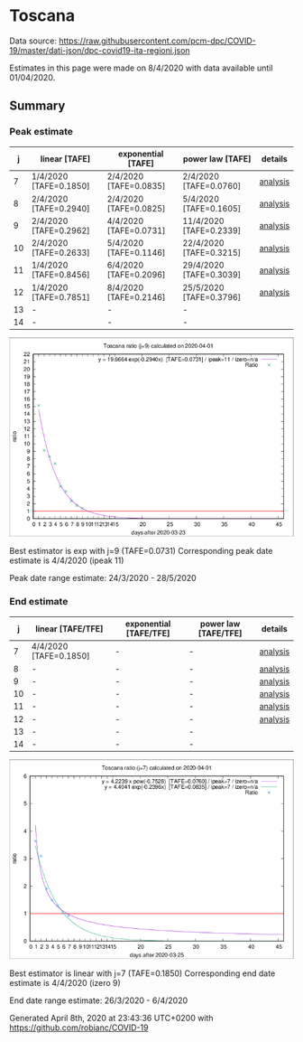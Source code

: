 # Toscana


Data source: https://raw.githubusercontent.com/pcm-dpc/COVID-19/master/dati-json/dpc-covid19-ita-regioni.json

Estimates in this page were made on 8/4/2020 with data available until 01/04/2020.


## Summary 

### Peak estimate 
|j|linear [TAFE]|exponential [TAFE]|power law [TAFE]|details|
|---|----|-----------|---------|-------|
|7|1/4/2020 [TAFE=0.1850]|2/4/2020 [TAFE=0.0835]|2/4/2020 [TAFE=0.0760]|[analysis](COVID-19_toscana_j7_2020-04-01.md)|
|8|2/4/2020 [TAFE=0.2940]|2/4/2020 [TAFE=0.0825]|5/4/2020 [TAFE=0.1605]|[analysis](COVID-19_toscana_j8_2020-04-01.md)|
|9|2/4/2020 [TAFE=0.2962]|4/4/2020 [TAFE=0.0731]|11/4/2020 [TAFE=0.2339]|[analysis](COVID-19_toscana_j9_2020-04-01.md)|
|10|2/4/2020 [TAFE=0.2633]|5/4/2020 [TAFE=0.1146]|22/4/2020 [TAFE=0.3215]|[analysis](COVID-19_toscana_j10_2020-04-01.md)|
|11|1/4/2020 [TAFE=0.8456]|6/4/2020 [TAFE=0.2096]|29/4/2020 [TAFE=0.3039]|[analysis](COVID-19_toscana_j11_2020-04-01.md)|
|12|1/4/2020 [TAFE=0.7851]|8/4/2020 [TAFE=0.2146]|25/5/2020 [TAFE=0.3796]|[analysis](COVID-19_toscana_j12_2020-04-01.md)|
|13|-|-|-||
|14|-|-|-||

![best peak estimate](COVID-19_toscana_j9_2020-04-01.png)

Best estimator is exp with j=9 (TAFE=0.0731)
Corresponding peak date estimate is 4/4/2020 (ipeak 11)


Peak date range estimate: 24/3/2020 - 28/5/2020

### End estimate 
|j|linear [TAFE/TFE]|exponential [TAFE/TFE]|power law [TAFE/TFE]|details|
|---|----|-----------|---------|-------|
|7|4/4/2020 [TAFE=0.1850]|-|-|[analysis](COVID-19_toscana_j7_2020-04-01.md)|
|8|-|-|-|[analysis](COVID-19_toscana_j8_2020-04-01.md)|
|9|-|-|-|[analysis](COVID-19_toscana_j9_2020-04-01.md)|
|10|-|-|-|[analysis](COVID-19_toscana_j10_2020-04-01.md)|
|11|-|-|-|[analysis](COVID-19_toscana_j11_2020-04-01.md)|
|12|-|-|-|[analysis](COVID-19_toscana_j12_2020-04-01.md)|
|13|-|-|-||
|14|-|-|-||

![best zero estimate](COVID-19_toscana_j7_2020-04-01.png)

Best estimator is linear with j=7 (TAFE=0.1850)
Corresponding end date estimate is 4/4/2020 (izero 9)


End date range estimate: 26/3/2020 - 6/4/2020

Generated April 8th, 2020 at 23:43:36 UTC+0200 with https://github.com/robianc/COVID-19
